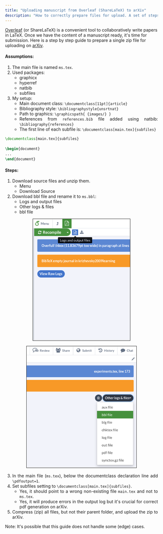 ```yaml
---
title: "Uploading manuscript from Overleaf (ShareLaTeX) to arXiv"
description: "How to correctly prepare files for upload. A set of steps and a checklist for successful submission to arXiv of a manscript written in Overleaf (ShareLaTeX)."
---
```


<style>
li {
    text-align: justify
}
</style>

<a href="https://www.overleaf.com" target="_blank">Overleaf</a> (or ShareLaTeX) is a convenient tool to collaboratively write papers in LaTeX.
Once we have the content of a manuscript ready, it's time for submission.
Here is a step by step guide to prepare a single zip file for uploading on <a href="https://arxiv.org" target="_blank">arXiv</a>.

#### Assumptions:

1. The main file is named `ms.tex`.
2. Used packages:
    - graphicx
    - hyperref
    - natbib
    - subfiles
3. My setup:
    - Main document class: `\documentclass[11pt]{article}`
    - Bibliography style: `\bibliographystyle{unsrtnat}`
    - Path to graphics: `\graphicspath{ {images/} }`
    - References from `references.bib` file added using natbib: `\bibliography{references}`
    - The first line of each subfile is: `\documentclass[main.tex]{subfiles}`

```LaTeX
\documentclass[main.tex]{subfiles}

\begin{document}
...
\end{document}
```

#### Steps:

1. Download source files and unzip them.
    - Menu
    - Download Source
2. Download bbl file and rename it to `ms.bbl`:
    - Logs and output files
    - Other logs & files
    - bbl file

<p style="text-align: center">
    <img src="/images/arxiv/bbl1.png" alt="Logs and output files" style="max-height: 400px; width: auto; border-width: 1px; border-style: solid;" />
</p>
<p style="text-align: center">
    <img src="/images/arxiv/bbl2.png" alt="bbl file" style="max-height: 400px; width: auto; border-width: 1px; border-style: solid;" />
</p>

3. In the main file (`ms.tex`), below the documentclass declaration line add `\pdfoutput=1`.
4. Set subfiles setting to `\documentclass[main.tex]{subfiles}`.
    - Yes, it should point to a wrong non-existing file `main.tex` and not to `ms.tex`.
    - Yes, it will produce errors in the output log but it's crucial for correct pdf generation on arXiv.
5. Compress (zip) all files, but not their parent folder, and upload the zip to arXiv.

Note: It's possible that this guide does not handle some (edge) cases.
